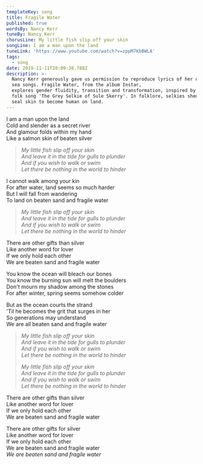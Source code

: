 ```yaml
---
templateKey: song
title: Fragile Water
published: true
wordsBy: Nancy Kerr
tuneBy: Nancy Kerr
chorusLine: My little fish slip off your skin
songLine: I am a man upon the land
tuneLink: 'https://www.youtube.com/watch?v=zppM7KbBWLA'
tags:
  - song
date: 2019-11-11T20:09:38.788Z
description: >-
  Nancy Kerr generously gave us permission to reproduce lyrics of her original
  sea songs. Fragile Water, from the album Instar, 
  explores gender fluidity, transition and transformation, inspired by Orkney
  folk song 'The Grey Selkie of Sule Skerry'. In folklore, selkies shed their
  seal skin to become human on land.
---
```

I am a man upon the land\
Cold and slender as a secret river\
And glamour folds within my hand\
Like a salmon skin of beaten silver

> _My little fish slip off your skin_\
> _And leave it in the tide for gulls to plunder_\
> _And if you wish to walk or swim_\
> _Let there be nothing in the world to hinder_

I cannot walk among your kin\
For after water, land seems so much harder\
But I will fall from wandering\
To land on beaten sand and fragile water

> _My little fish slip off your skin_\
> _And leave it in the tide for gulls to plunder_\
> _And if you wish to walk or swim_\
> _Let there be nothing in the world to hinder_

There are other gifts than silver\
Like another word for lover\
If we only hold each other\
We are beaten sand and fragile water

You know the ocean will bleach our bones\
You know the burning sun will melt the boulders\
Don't mourn my shadow among the stones\
For after winter, spring seems somehow colder

But as the ocean courts the strand\
'Til he becomes the grit that surges in her\
So generations may understand\
We are all beaten sand and fragile water

> _My little fish slip off your skin_\
> _And leave it in the tide for gulls to plunder_\
> _And if you wish to walk or swim_\
> _Let there be nothing in the world to hinder_
>
> _My little fish slip off your skin_\
> _And leave it in the tide for gulls to plunder_\
> _And if you wish to walk or swim_\
> _Let there be nothing in the world to hinder_

There are other gifts than silver\
Like another word for lover\
If we only hold each other\
We are beaten sand and fragile water

There are other gifts for silver\
Like another word for lover\
If we only hold each other\
We are beaten sand and fragile water\
_We are beaten sand and fragile water_
